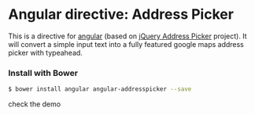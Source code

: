# Angular directive: Address Picker

This is a directive for [angular](https://github.com/angular/angular.js) (based on [jQuery Address Picker](https://github.com/bygiro/jQuery-AddressPicker-ByGiro) project).
It will convert a simple input text into a fully featured google maps address picker with typeahead.


### Install with Bower

```bash
$ bower install angular angular-addresspicker --save
```

check the demo
